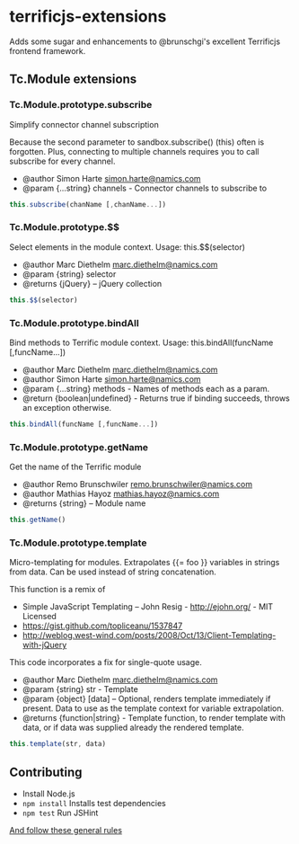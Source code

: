 terrificjs-extensions
=====================

Adds some sugar and enhancements to @brunschgi's excellent Terrificjs frontend framework.

## Tc.Module extensions

### Tc.Module.prototype.subscribe
 Simplify connector channel subscription

 Because the second parameter to sandbox.subscribe() (this) often is forgotten.
 Plus, connecting to multiple channels requires you to call subscribe for every channel.
 * @author Simon Harte <simon.harte@namics.com>
 * @param {...string} channels - Connector channels to subscribe to

```js
this.subscribe(chanName [,chanName...])
```

### Tc.Module.prototype.$$
 Select elements in the module context. Usage: this.$$(selector)
 * @author Marc Diethelm <marc.diethelm@namics.com>
 * @param {string} selector
 * @returns {jQuery} – jQuery collection

```js
this.$$(selector)
```
### Tc.Module.prototype.bindAll
 Bind methods to Terrific module context.  Usage: this.bindAll(funcName [,funcName...])
 * @author Marc Diethelm <marc.diethelm@namics.com>
 * @author Simon Harte <simon.harte@namics.com>
 * @param {...string} methods - Names of methods each as a param.
 * @return {boolean|undefined} - Returns true if binding succeeds, throws an exception otherwise.

```js
this.bindAll(funcName [,funcName...])
```

### Tc.Module.prototype.getName
Get the name of the Terrific module
 * @author Remo Brunschwiler <remo.brunschwiler@namics.com>
 * @author Mathias Hayoz <mathias.hayoz@namics.com>
 * @returns {string} – Module name

```js
this.getName()
```

### Tc.Module.prototype.template
Micro-templating for modules. Extrapolates {{= foo }} variables in strings from data. Can be used instead of string concatenation.

This function is a remix of
- Simple JavaScript Templating – John Resig - http://ejohn.org/ - MIT Licensed
- https://gist.github.com/topliceanu/1537847
- http://weblog.west-wind.com/posts/2008/Oct/13/Client-Templating-with-jQuery

This code incorporates a fix for single-quote usage.
* @author Marc Diethelm <marc.diethelm@namics.com>
* @param {string} str - Template
* @param {object} [data] – Optional, renders template immediately if present. Data to use as the template context for variable extrapolation.
* @returns {function|string} - Template function, to render template with data, or if data was supplied already the rendered template.

```js
this.template(str, data)
```

## Contributing
- Install Node.js
- `npm install` Installs test dependencies
- `npm test` Run JSHint

[And follow these general rules](https://github.com/MarcDiethelm/contributing/blob/master/README.md)
